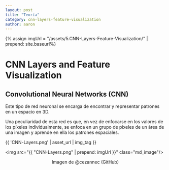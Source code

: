 ```yaml
---
layout: post
title: "Teoría"
category: cnn-layers-feature-visualization
author: aaron
---
```

{% assign imgUrl = "/assets/5.CNN-Layers-Feature-Visualization/" | prepend: site.baseurl%}

# CNN Layers and Feature Visualization



## Convolutional Neural Networks (CNN)

Este tipo de red neuronal se encarga de encontrar y representar patrones en un espacio en 3D.

Una peculiaridad de esta red es que, en vez de enfocarse en los valores de los píxeles individualmente, se enfoca en un grupo de píxeles de un área de una imagen y aprende en ella los patrones espaciales.

{{ 'CNN-Layers.png' | asset_url | img_tag }}

<img src="{{ "CNN-Layers.png" | prepend: imgUrl }}" class="md_image"/>

<p style="text-align:center">Imagen de @cezannec (GitHub)</p>

